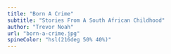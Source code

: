 ```yaml
---
title: "Born A Crime"
subtitle: "Stories From A South African Childhood"
author: "Trevor Noah"
url: "born-a-crime.jpg"
spineColor: "hsl(216deg 50% 40%)"
---
```

